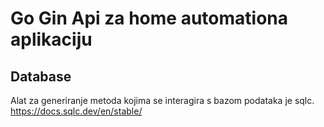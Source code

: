 # Go Gin Api za home automationa aplikaciju

## Database

Alat za generiranje metoda kojima se interagira s bazom podataka je sqlc.
https://docs.sqlc.dev/en/stable/